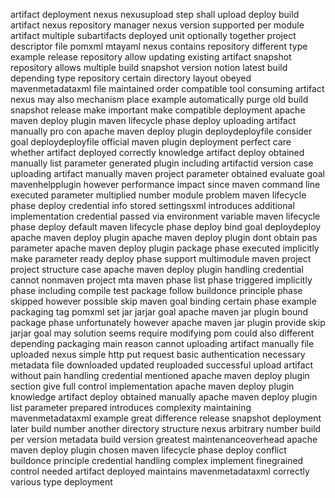 artifact deployment nexus nexusupload step shall upload deploy build artifact nexus repository manager nexus version supported per module artifact multiple subartifacts deployed unit optionally together project descriptor file pomxml mtayaml nexus contains repository different type example release repository allow updating existing artifact snapshot repository allows multiple build snapshot version notion latest build depending type repository certain directory layout obeyed mavenmetadataxml file maintained order compatible tool consuming artifact nexus may also mechanism place example automatically purge old build snapshot release make important make compatible deployment apache maven deploy plugin maven lifecycle phase deploy uploading artifact manually pro con apache maven deploy plugin deploydeployfile consider goal deploydeployfile official maven plugin deployment perfect care whether artifact deployed correctly knowledge artifact deploy obtained manually list parameter generated plugin including artifactid version case uploading artifact manually maven project parameter obtained evaluate goal mavenhelpplugin however performance impact since maven command line executed parameter multiplied number module problem maven lifecycle phase deploy credential info stored settingsxml introduces additional implementation credential passed via environment variable maven lifecycle phase deploy default maven lifecycle phase deploy bind goal deploydeploy apache maven deploy plugin apache maven deploy plugin dont obtain pas parameter apache maven deploy plugin package phase executed implicitly make parameter ready deploy phase support multimodule maven project project structure case apache maven deploy plugin handling credential cannot nonmaven project mta maven phase list phase triggered implicitly phase including compile test package follow buildonce principle phase skipped however possible skip maven goal binding certain phase example packaging tag pomxml set jar jarjar goal apache maven jar plugin bound package phase unfortunately however apache maven jar plugin provide skip jarjar goal may solution seems require modifying pom could also different depending packaging main reason cannot uploading artifact manually file uploaded nexus simple http put request basic authentication necessary metadata file downloaded updated reuploaded successful upload artifact without pain handling credential mentioned apache maven deploy plugin section give full control implementation apache maven deploy plugin knowledge artifact deploy obtained manually apache maven deploy plugin list parameter prepared introduces complexity maintaining mavenmetadataxml example great difference release snapshot deployment later build number another directory structure nexus arbitrary number build per version metadata build version greatest maintenanceoverhead apache maven deploy plugin chosen maven lifecycle phase deploy conflict buildonce principle credential handling complex implement finegrained control needed artifact deployed maintains mavenmetadataxml correctly various type deployment